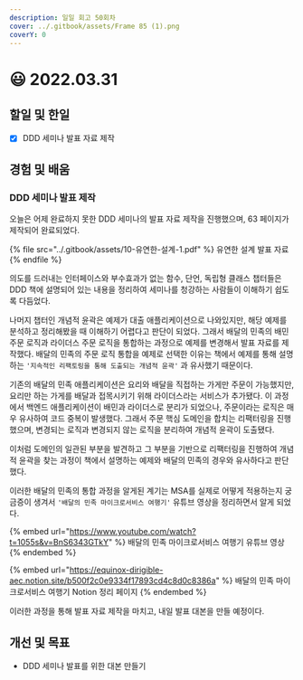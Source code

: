```yaml
---
description: 일일 회고 50회차
cover: ../.gitbook/assets/Frame 85 (1).png
coverY: 0
---
```


# 😃 2022.03.31

## 할일 및 한일

* [x] DDD 세미나 발표 자료 제작

## 경험 및 배움

### DDD 세미나 발표 제작

오늘은 어제 완료하지 못한 DDD 세미나의 발표 자료 제작을 진행했으며, 63 페이지가 제작되어 완료되었다.



{% file src="../.gitbook/assets/10-유연한-설계-1.pdf" %}
유연한 설계 발표 자료
{% endfile %}



의도를 드러내는 인터페이스와 부수효과가 없는 함수, 단언, 독립형 클래스 챕터들은 DDD 책에 설명되어 있는 내용을 정리하여 세미나를 청강하는 사람들이 이해하기 쉽도록 다듬었다.&#x20;



나머지 챕터인 개념적 윤곽은 예제가 대출 애플리케이션으로 나와있지만, 해당 예제를 분석하고 정리해봤을 때 이해하기 어렵다고 판단이 되었다. 그래서 배달의 민족의 배민 주문 로직과 라이더스 주문 로직을 통합하는 과정으로 예제를 변경해서 발표 자료를 제작했다. 배달의 민족의 주문 로직 통합을 예제로 선택한 이유는 책에서 예제를 통해 설명하는 `'지속적인 리팩토링을 통해 도출되는 개념적 윤곽'` 과 유사했기 때문이다.&#x20;



기존의 배달의 민족 애플리케이션은 요리와 배달을 직접하는 가게만 주문이 가능했지만, 요리만 하는 가게를 배달과 접목시키기 위해 라이더스라는 서비스가 추가됐다. 이 과정에서 백엔드 애플리케이션이 배민과 라이더스로 분리가 되었으나, 주문이라는 로직은 매우 유사하여 코드 중복이 발생했다. 그래서 주문 핵심 도메인을 합치는 리팩터링을 진행했으며, 변경되는 로직과 변경되지 않는 로직을 분리하여 개념적 윤곽이 도출됐다.



이처럼 도메인의 일관된 부분을 발견하고 그 부분을 기반으로 리팩터링을 진행하여 개념적 윤곽을 찾는 과정이 책에서 설명하는 예제와 배달의 민족의 경우와 유사하다고 판단했다.



이러한 배달의 민족의 통합 과정을 알게된 계기는 MSA를 실제로 어떻게 적용하는지 궁금증이 생겨서 `'배달의 민족 마이크로서비스 여행기'` 유튜브 영상을 정리하면서 알게 되었다.



{% embed url="https://www.youtube.com/watch?t=1055s&v=BnS6343GTkY" %}
배달의 민족 마이크로서비스 여행기 유튜브 영상
{% endembed %}



{% embed url="https://equinox-dirigible-aec.notion.site/b500f2c0e9334f17893cd4c8d0c8386a" %}
배달의 민족 마이크로서비스 여행기 Notion 정리 페이지
{% endembed %}



이러한 과정을 통해 발표 자료 제작을 마치고, 내일 발표 대본을 만들 예정이다.

## 개선 및 목표

* DDD 세미나 발표를 위한 대본 만들기
